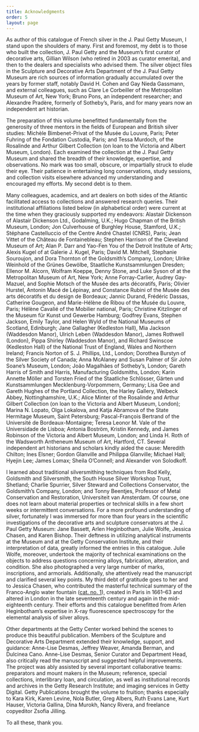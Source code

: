 ```yaml
---
title: Acknowledgments
order: 5
layout: page
---
```


As author of this catalogue of French silver in the J. Paul Getty Museum, I stand upon the shoulders of many. First and foremost, my debt is to those who built the collection, J. Paul Getty and the Museum’s first curator of decorative arts, Gillian Wilson (who retired in 2003 as curator emerita), and then to the dealers and specialists who advised them. The silver object files in the Sculpture and Decorative Arts Department of the J. Paul Getty Museum are rich sources of information gradually accumulated over the years by former staff, notably David H. Cohen and Gay Nieda Gassmann, and external colleagues, such as Clare Le Corbeiller of the Metropolitan Museum of Art, New York; Bruno Pons, an independent researcher; and Alexandre Pradère, formerly of Sotheby’s, Paris, and for many years now an independent art historian.

The preparation of this volume benefitted fundamentally from the generosity of three mentors in the fields of European and British silver studies: Michèle Bimbenet-Privat of the Musée du Louvre, Paris; Peter Fuhring of the Fondation Custodia, Paris; and Tessa Murdoch, of the Rosalinde and Arthur Gilbert Collection (on loan to the Victoria and Albert Museum, London). Each examined the collection at the J. Paul Getty Museum and shared the breadth of their knowledge, expertise, and observations. No mark was too small, obscure, or impartially struck to elude their eye. Their patience in entertaining long conservations, study sessions, and collection visits elsewhere advanced my understanding and encouraged my efforts. My second debt is to them.

Many colleagues, academics, and art dealers on both sides of the Atlantic facilitated access to collections and answered research queries. Their institutional affiliations listed below (in alphabetical order) were current at the time when they graciously supported my endeavors: Alastair Dickenson of Alastair Dickenson Ltd., Godalming, U.K.; Hugo Chapman of the British Museum, London; Jon Culverhouse of Burghley House, Stamford, U.K.; Stéphane Castelluccio of the Centre André Chastel (CNRS), Paris; Jean Vittet of the Château de Fontainebleau; Stephen Harrison of the Cleveland Museum of Art; Alan P. Darr and Yao-Fen You of the Detroit Institute of Arts; Alexis Kugel of at Galerie J. Kugel, Paris; David M. Mitchell, Stephanie Souroujon, and Dora Thornton of the Goldsmith’s Company, London; Ulrike Weinhold of the Grünes Gewölbe, Staatliche Kunstsammlungen Dresden; Ellenor M. Alcorn, Wolfram Koeppe, Denny Stone, and Luke Syson of at the Metropolitan Museum of Art, New York; Anne Forray-Carlier, Audrey Gay-Mazuel, and Sophie Motsch of the Musée des arts décoratifs, Paris; Olivier Hurstel, Antonin Macé de Lépinay, and Constance Rubini of the Musée des arts décoratifs et du design de Bordeaux; Jannic Durand, Frédéric Dassas, Catherine Gougeon, and Marie-Hélène de Ribou of the Musée du Louvre, Paris; Hélène Cavalié of the Mobilier national, Paris; Christine Kitzlinger of the Museum für Kunst und Gewerbe Hamburg; Godfrey Evans, Stephen Jackson, Emily Taylor, and Helen Wyld of the National Museums of Scotland, Edinburgh; Jane Gallagher (Kedleston Hall), Mia Jackson (Waddesdon Manor), Ulrich Leben (Waddesdon Manor), James Rothwell (London), Pippa Shirley (Waddesdon Manor), and Richard Swinscoe (Kedleston Hall) of the National Trust of England, Wales and Northern Ireland; Francis Norton of S. J. Phillips, Ltd., London; Dorothea Burstyn of the Silver Society of Canada; Anna McAlaney and Susan Palmer of Sir John Soane’s Museum, London; João Magalhães of Sotheby’s, London; Gareth Harris of Smith and Harris, Manufacturing Goldsmiths, London; Karin Annette Möller and Torsten Fried of the Staatliche Schlösser, Gärten und Kunstsammlungen Mecklenburg-Vorpommern, Germany; Lisa Gee and Gareth Hughes of the Portland Collection, the Harley Gallery, Welbeck Abbey, Nottinghamshire, U.K.; Alice Minter of the Rosalinde and Arthur Gilbert Collection (on loan to the Victoria and Albert Museum, London); Marina N. Lopato, Olga Lokalova, and Katja Abramova of the State Hermitage Museum, Saint Petersburg; Pascal-François Bertrand of the Université de Bordeaux-Montaigne; Teresa Leonor M. Vale of the Universidade de Lisboa; Antonia Boström, Kristin Kennedy, and James Robinson of the Victoria and Albert Museum, London; and Linda H. Roth of the Wadsworth Antheneum Museum of Art, Hartford, CT. Several independent art historians and scholars kindly aided the cause: Meredith Chilton; Ines Elsner; Gordon Glanville and Philippa Glanville; Michael Hall; Hyejin Lee; James Lomax; Sheila O’Connell; and Alexander von Solodkoff.

I learned about traditional silversmithing techniques from Rod Kelly, Goldsmith and Silversmith, the South House Silver Workshop Trust, Shetland; Charlie Spurrier, Silver Steward and Collections Conservator, the Goldsmith’s Company, London; and Tonny Beentjes, Professor of Metal Conservation and Restoration, Universiteit van Amsterdam. Of course, one does not learn about material properties or technical skills in a few short weeks or intermittent conversations. For a more profound understanding of silver, fortunately I was immersed for more than four years in the scientific investigations of the decorative arts and sculpture conservators at the J. Paul Getty Museum: Jane Bassett, Arlen Heginbotham, Julie Wolfe, Jessica Chasen, and Karen Bishop. Their deftness in utilizing analytical instruments at the Museum and at the Getty Conservation Institute, and their interpretation of data, greatly informed the entries in this catalogue. Julie Wolfe, moreover, undertook the majority of technical examinations on the objects to address questions concerning alloys, fabrication, alteration, and condition. She also photographed a very large number of marks, inscriptions, and armorials. Additionally, she attentively read the manuscript and clarified several key points. My third debt of gratitude goes to her and to Jessica Chasen, who contributed the masterful technical summary of the Franco-Anglo water fountain ([cat. no. 1](file:///Users/zsofiajilling/Documents/FREELANCING/Getty/French%20Silver/06%20nearly%20final/cat.%20no.%201)), created in Paris in 1661–63 and altered in London in the late seventeenth century and again in the mid-eighteenth century. Their efforts and this catalogue benefitted from Arlen Heginbotham’s expertise in X-ray fluorescence spectroscopy for the elemental analysis of silver alloys.

Other departments at the Getty Center worked behind the scenes to produce this beautiful publication. Members of the Sculpture and Decorative Arts Department extended their knowledge, support, and guidance: Anne-Lise Desmas, Jeffrey Weaver, Amanda Berman, and Dulcinea Cano. Anne-Lise Desmas, Senior Curator and Department Head, also critically read the manuscript and suggested helpful improvements. The project was ably assisted by several important collaborative teams: preparators and mount makers in the Museum; reference, special collections, interlibrary loan, and circulation, as well as institutional records and archives in the Getty Research Institute; and imaging services in Getty Digital. Getty Publications brought the volume to fruition; thanks especially to Kara Kirk, Karen Levine, Nola Butler, Greg Albers, Ruth Evans Lane, Kurt Hauser, Victoria Gallina, Dina Murokh, Nancy Rivera, and freelance copyeditor Zsofia Jilling.

To all these, thank you.
